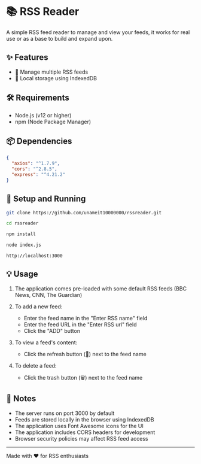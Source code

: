 # 📚 RSS Reader

A simple RSS feed reader to manage and view your feeds, it works for real use or as a base to build and expand upon.

## ✨ Features

- 🔄 Manage multiple RSS feeds
- 💾 Local storage using IndexedDB

## 🛠️ Requirements

- Node.js (v12 or higher)
- npm (Node Package Manager)

## 📦 Dependencies

```json
{
  "axios": "^1.7.9",
  "cors": "^2.8.5",
  "express": "^4.21.2"
}
```

## 🚀 Setup and Running

```bash
git clone https://github.com/unameit10000000/rssreader.git
```
```bash
cd rssreader
```
```bash
npm install
```
```bash
node index.js
```
```
http://localhost:3000
```

## 💡 Usage

1. The application comes pre-loaded with some default RSS feeds (BBC News, CNN, The Guardian)
2. To add a new feed:
   - Enter the feed name in the "Enter RSS name" field
   - Enter the feed URL in the "Enter RSS url" field
   - Click the "ADD" button

3. To view a feed's content:
   - Click the refresh button (🔄) next to the feed name

4. To delete a feed:
   - Click the trash button (🗑️) next to the feed name

## 📝 Notes

- The server runs on port 3000 by default
- Feeds are stored locally in the browser using IndexedDB
- The application uses Font Awesome icons for the UI
- The application includes CORS headers for development
- Browser security policies may affect RSS feed access

---

Made with ❤️ for RSS enthusiasts
